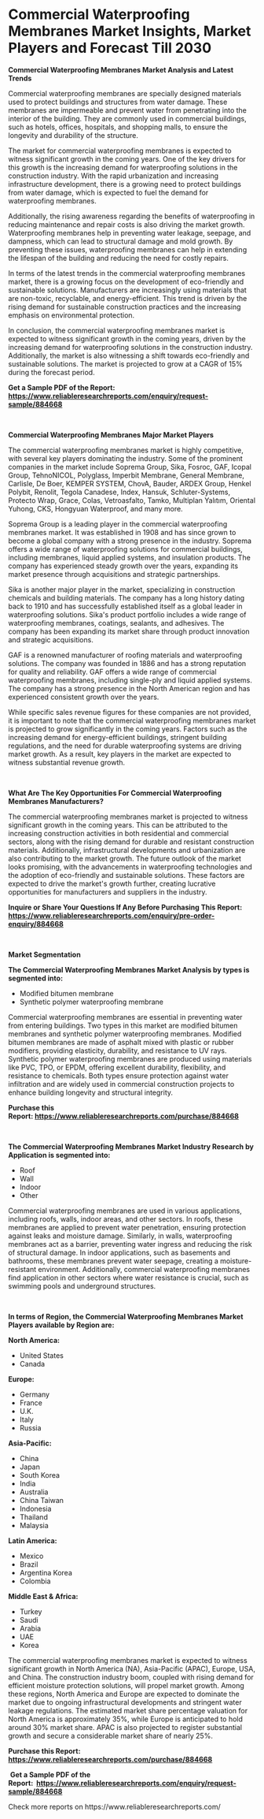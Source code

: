 <p><h1>Commercial Waterproofing Membranes Market Insights, Market Players and Forecast Till 2030</h1></p><p><strong>Commercial Waterproofing Membranes Market Analysis and Latest Trends</strong></p>
<p><p>Commercial waterproofing membranes are specially designed materials used to protect buildings and structures from water damage. These membranes are impermeable and prevent water from penetrating into the interior of the building. They are commonly used in commercial buildings, such as hotels, offices, hospitals, and shopping malls, to ensure the longevity and durability of the structure.</p><p>The market for commercial waterproofing membranes is expected to witness significant growth in the coming years. One of the key drivers for this growth is the increasing demand for waterproofing solutions in the construction industry. With the rapid urbanization and increasing infrastructure development, there is a growing need to protect buildings from water damage, which is expected to fuel the demand for waterproofing membranes.</p><p>Additionally, the rising awareness regarding the benefits of waterproofing in reducing maintenance and repair costs is also driving the market growth. Waterproofing membranes help in preventing water leakage, seepage, and dampness, which can lead to structural damage and mold growth. By preventing these issues, waterproofing membranes can help in extending the lifespan of the building and reducing the need for costly repairs.</p><p>In terms of the latest trends in the commercial waterproofing membranes market, there is a growing focus on the development of eco-friendly and sustainable solutions. Manufacturers are increasingly using materials that are non-toxic, recyclable, and energy-efficient. This trend is driven by the rising demand for sustainable construction practices and the increasing emphasis on environmental protection.</p><p>In conclusion, the commercial waterproofing membranes market is expected to witness significant growth in the coming years, driven by the increasing demand for waterproofing solutions in the construction industry. Additionally, the market is also witnessing a shift towards eco-friendly and sustainable solutions. The market is projected to grow at a CAGR of 15% during the forecast period.</p></p>
<p><strong>Get a Sample PDF of the Report:&nbsp; <a href="https://www.reliableresearchreports.com/enquiry/request-sample/884668">https://www.reliableresearchreports.com/enquiry/request-sample/884668</a></strong></p>
<p>&nbsp;</p>
<p><strong>Commercial Waterproofing Membranes Major Market Players</strong></p>
<p><p>The commercial waterproofing membranes market is highly competitive, with several key players dominating the industry. Some of the prominent companies in the market include Soprema Group, Sika, Fosroc, GAF, Icopal Group, TehnoNICOL, Polyglass, Imperbit Membrane, General Membrane, Carlisle, De Boer, KEMPER SYSTEM, ChovA, Bauder, ARDEX Group, Henkel Polybit, Renolit, Tegola Canadese, Index, Hansuk, Schluter-Systems, Protecto Wrap, Grace, Colas, Vetroasfalto, Tamko, Multiplan Yalıtım, Oriental Yuhong, CKS, Hongyuan Waterproof, and many more.</p><p>Soprema Group is a leading player in the commercial waterproofing membranes market. It was established in 1908 and has since grown to become a global company with a strong presence in the industry. Soprema offers a wide range of waterproofing solutions for commercial buildings, including membranes, liquid applied systems, and insulation products. The company has experienced steady growth over the years, expanding its market presence through acquisitions and strategic partnerships.</p><p>Sika is another major player in the market, specializing in construction chemicals and building materials. The company has a long history dating back to 1910 and has successfully established itself as a global leader in waterproofing solutions. Sika's product portfolio includes a wide range of waterproofing membranes, coatings, sealants, and adhesives. The company has been expanding its market share through product innovation and strategic acquisitions.</p><p>GAF is a renowned manufacturer of roofing materials and waterproofing solutions. The company was founded in 1886 and has a strong reputation for quality and reliability. GAF offers a wide range of commercial waterproofing membranes, including single-ply and liquid applied systems. The company has a strong presence in the North American region and has experienced consistent growth over the years.</p><p>While specific sales revenue figures for these companies are not provided, it is important to note that the commercial waterproofing membranes market is projected to grow significantly in the coming years. Factors such as the increasing demand for energy-efficient buildings, stringent building regulations, and the need for durable waterproofing systems are driving market growth. As a result, key players in the market are expected to witness substantial revenue growth.</p></p>
<p>&nbsp;</p>
<p><strong>What Are The Key Opportunities For Commercial Waterproofing Membranes Manufacturers?</strong></p>
<p><p>The commercial waterproofing membranes market is projected to witness significant growth in the coming years. This can be attributed to the increasing construction activities in both residential and commercial sectors, along with the rising demand for durable and resistant construction materials. Additionally, infrastructural developments and urbanization are also contributing to the market growth. The future outlook of the market looks promising, with the advancements in waterproofing technologies and the adoption of eco-friendly and sustainable solutions. These factors are expected to drive the market's growth further, creating lucrative opportunities for manufacturers and suppliers in the industry.</p></p>
<p><strong>Inquire or Share Your Questions If Any Before Purchasing This Report: <a href="https://www.reliableresearchreports.com/enquiry/pre-order-enquiry/884668">https://www.reliableresearchreports.com/enquiry/pre-order-enquiry/884668</a></strong></p>
<p>&nbsp;</p>
<p><strong>Market Segmentation</strong></p>
<p><strong>The Commercial Waterproofing Membranes Market Analysis by types is segmented into:</strong></p>
<p><ul><li>Modified bitumen membrane</li><li>Synthetic polymer waterproofing membrane</li></ul></p>
<p><p>Commercial waterproofing membranes are essential in preventing water from entering buildings. Two types in this market are modified bitumen membranes and synthetic polymer waterproofing membranes. Modified bitumen membranes are made of asphalt mixed with plastic or rubber modifiers, providing elasticity, durability, and resistance to UV rays. Synthetic polymer waterproofing membranes are produced using materials like PVC, TPO, or EPDM, offering excellent durability, flexibility, and resistance to chemicals. Both types ensure protection against water infiltration and are widely used in commercial construction projects to enhance building longevity and structural integrity.</p></p>
<p><strong>Purchase this Report:&nbsp;<a href="https://www.reliableresearchreports.com/purchase/884668">https://www.reliableresearchreports.com/purchase/884668</a></strong></p>
<p>&nbsp;</p>
<p><strong>The Commercial Waterproofing Membranes Market Industry Research by Application is segmented into:</strong></p>
<p><ul><li>Roof</li><li>Wall</li><li>Indoor</li><li>Other</li></ul></p>
<p><p>Commercial waterproofing membranes are used in various applications, including roofs, walls, indoor areas, and other sectors. In roofs, these membranes are applied to prevent water penetration, ensuring protection against leaks and moisture damage. Similarly, in walls, waterproofing membranes act as a barrier, preventing water ingress and reducing the risk of structural damage. In indoor applications, such as basements and bathrooms, these membranes prevent water seepage, creating a moisture-resistant environment. Additionally, commercial waterproofing membranes find application in other sectors where water resistance is crucial, such as swimming pools and underground structures.</p></p>
<p>&nbsp;</p>
<p><strong>In terms of Region, the Commercial Waterproofing Membranes Market Players available by Region are:</strong></p>
<p>
    <p> <strong> North America: </strong>
        <ul>
            <li>United States</li>
            <li>Canada</li>
        </ul>
        </p> 
    <p> <strong> Europe: </strong>
        <ul>
            <li>Germany</li>
            <li>France</li>
            <li>U.K.</li>
            <li>Italy</li>
            <li>Russia</li>
        </ul>
        </p> 
    <p> <strong> Asia-Pacific: </strong>
        <ul>
            <li>China</li>
            <li>Japan</li>
            <li>South Korea</li>
            <li>India</li>
            <li>Australia</li>
            <li>China Taiwan</li>
            <li>Indonesia</li>
            <li>Thailand</li>
            <li>Malaysia</li>
        </ul>
        </p> 
    <p> <strong> Latin America: </strong>
        <ul>
            <li>Mexico</li>
            <li>Brazil</li>
            <li>Argentina Korea</li>
            <li>Colombia</li>
        </ul>
        </p> 
    <p> <strong> Middle East & Africa: </strong>
        <ul>
            <li>Turkey</li>
            <li>Saudi</li>
            <li>Arabia</li>
            <li>UAE</li>
            <li>Korea</li>
        </ul>
    </p>
    </p>
<p><p>The commercial waterproofing membranes market is expected to witness significant growth in North America (NA), Asia-Pacific (APAC), Europe, USA, and China. The construction industry boom, coupled with rising demand for efficient moisture protection solutions, will propel market growth. Among these regions, North America and Europe are expected to dominate the market due to ongoing infrastructural developments and stringent water leakage regulations. The estimated market share percentage valuation for North America is approximately 35%, while Europe is anticipated to hold around 30% market share. APAC is also projected to register substantial growth and secure a considerable market share of nearly 25%.</p></p>
<p><strong>Purchase this Report: <a href="https://www.reliableresearchreports.com/purchase/884668">https://www.reliableresearchreports.com/purchase/884668</a></strong></p>
<p>&nbsp;<strong>Get a Sample PDF of the Report:&nbsp;&nbsp;<a href="https://www.reliableresearchreports.com/enquiry/request-sample/884668">https://www.reliableresearchreports.com/enquiry/request-sample/884668</a></strong></p>
<p><strong></strong></p>
<p>Check more reports on https://www.reliableresearchreports.com/</p>